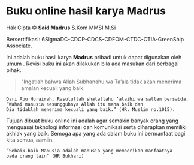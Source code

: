 # Buku online hasil karya Madrus

Hak Cipta &copy; **Said Madrus** S.Kom MMSI M.Si

Bersertifikasi: 6SigmaDC-CDCP-CDCS-CDFOM-CTDC-CTIA-GreenShip Associate.

Ini adalah buku hasil karya **Madrus** pribadi untuk dapat digunakan oleh umum . Revisi buku ini akan dilakukan bila ada masukan dari berbagai pihak.

> "Ingatlah bahwa Allah Subhanahu wa Ta’ala tidak akan menerima amalan kecuali yang baik.
> 
    Dari Abu Hurairah, Rasulullah shalallahu ’alaihi wa sallam bersabda,
    “Wahai manusia sesungguhnya Allah itu maha baik dan 
    Dia tidaklah menerima kecuali yang baik.” (HR. Muslim no.1015).

Tujuan dibuat buku online ini adalah agar semakin banyak orang yang menguasai teknologi informasi dan komunikasi serta diharapkan memiliki akhlak yang baik. Semoga apa yang ada dalam buku ini bermanfaat bagi kita semua, aamiin.

    “Sebaik-baik Manusia adalah manusia yang memberikan manfaatnya
    pada orang lain” (HR Bukhari)

